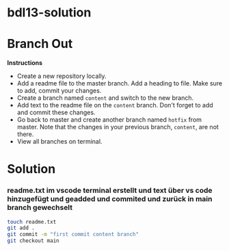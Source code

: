 # bdl13-solution

# Branch Out

**Instructions**
* Create a new repository locally. 
* Add a readme file to the master branch. Add a heading to file. Make sure to add, commit your changes. 
* Create a branch named `content` and switch to the new branch.
* Add text to the readme file on the `content` branch. Don't forget to add and commit these changes.
* Go back to master and create another branch named `hotfix` from master. Note that the changes in your previous branch, `content`, are not there. 
* View all branches on terminal.

# Solution

### readme.txt im vscode terminal erstellt und text über vs code hinzugefügt und geadded und commited und zurück in main branch gewechselt

```bash
touch readme.txt
git add .
git commit -m "first commit content branch"
git checkout main
```

